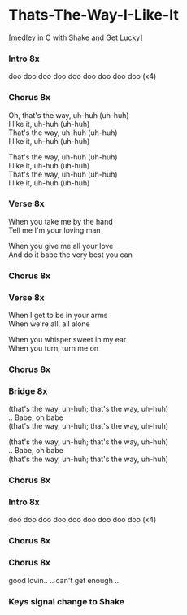 # Thats-The-Way-I-Like-It
[medley in C with Shake and Get Lucky]


### Intro  8x
doo doo doo doo doo doo doo doo doo (x4)

### Chorus  8x
Oh, that's the way, uh-huh (uh-huh)  
I like it, uh-huh (uh-huh)  
That's the way, uh-huh (uh-huh)  
I like it, uh-huh (uh-huh)

That's the way, uh-huh (uh-huh)  
I like it, uh-huh (uh-huh)  
That's the way, uh-huh (uh-huh)  
I like it, uh-huh (uh-huh)  

### Verse  8x
When you take me by the hand  
Tell me I'm your loving man  

When you give me all your love  
And do it babe the very best you can  

### Chorus  8x

### Verse  8x
When I get to be in your arms  
When we're all, all alone  

When you whisper sweet in my ear  
When you turn, turn me on  

### Chorus  8x

### Bridge  8x

(that's the way, uh-huh; that's the way, uh-huh)  
.. Babe, oh babe  
(that's the way, uh-huh; that's the way, uh-huh)  

(that's the way, uh-huh; that's the way, uh-huh)  
.. Babe, oh babe  
(that's the way, uh-huh; that's the way, uh-huh)  

### Chorus  8x

### Intro  8x
doo doo doo doo doo doo doo doo doo (x4)

### Chorus  8x

### Chorus  8x
good lovin..
..
can't get enough
..  

### Keys signal change to Shake